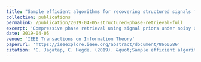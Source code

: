 ```yaml
---
title: "Sample efficient algorithms for recovering structured signals from magnitude-only measurements"
collection: publications
permalink: /publication/2019-04-05-structured-phase-retrieval-full
excerpt: 'Compressive phase retrieval using signal priors under noisy Gaussian measurements.'
date: 2019-04-05
venue: 'IEEE Transactions on Information Theory'
paperurl: 'https://ieeexplore.ieee.org/abstract/document/8660586'
citation: 'G. Jagatap, C. Hegde. (2019). &quot;Sample efficient algorithms for recovering structured signals from magnitude-only measurements.&quot; <i>IEEE Transactions on Information Theory</i>.'
---
```


